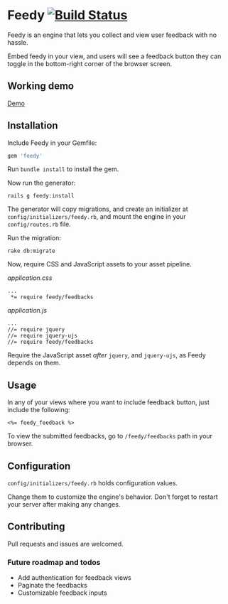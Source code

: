 # Feedy [![Build Status](https://travis-ci.org/sungwoncho/feedy.svg?branch=master)](https://travis-ci.org/sungwoncho/feedy)

Feedy is an engine that lets you collect and view user feedback with no hassle.

Embed feedy in your view, and users will see a feedback button they can toggle in the bottom-right corner of the browser screen.


## Working demo

[Demo](https://feedy-demo.herokuapp.com/)

## Installation

Include Feedy in your Gemfile:

```ruby
gem 'feedy'
```

Run `bundle install` to install the gem.

Now run the generator:

```
rails g feedy:install
```

The generator will copy migrations, and create an initializer at `config/initializers/feedy.rb`, and mount the engine in your `config/routes.rb` file.

Run the migration:

```
rake db:migrate
```

Now, require CSS and JavaScript assets to your asset pipeline.

*application.css*
```
...
 *= require feedy/feedbacks
```

*application.js*
```
...
//= require jquery
//= require jquery-ujs
//= require feedy/feedbacks
```

Require the JavaScript asset *after* `jquery`, and `jquery-ujs`, as Feedy depends on them.


## Usage

In any of your views where you want to include feedback button, just include the following:

```
<%= feedy_feedback %>
```

To view the submitted feedbacks, go to `/feedy/feedbacks` path in your browser.


## Configuration

`config/initializers/feedy.rb` holds configuration values.

Change them to customize the engine's behavior. Don't forget to restart your server after making any changes.


## Contributing

Pull requests and issues are welcomed.

### Future roadmap and todos

* Add authentication for feedback views
* Paginate the feedbacks
* Customizable feedback inputs

